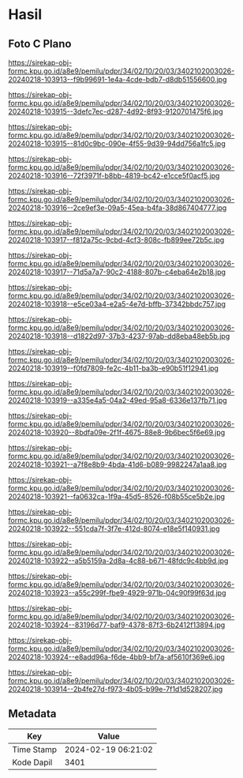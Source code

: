 # Hasil

## Foto C Plano

https://sirekap-obj-formc.kpu.go.id/a8e9/pemilu/pdpr/34/02/10/20/03/3402102003026-20240218-103913--f9b99691-1e4a-4cde-bdb7-d8db51556600.jpg

https://sirekap-obj-formc.kpu.go.id/a8e9/pemilu/pdpr/34/02/10/20/03/3402102003026-20240218-103915--3defc7ec-d287-4d92-8f93-9120701475f6.jpg

https://sirekap-obj-formc.kpu.go.id/a8e9/pemilu/pdpr/34/02/10/20/03/3402102003026-20240218-103915--81d0c9bc-090e-4f55-9d39-94dd756a1fc5.jpg

https://sirekap-obj-formc.kpu.go.id/a8e9/pemilu/pdpr/34/02/10/20/03/3402102003026-20240218-103916--72f3971f-b8bb-4819-bc42-e1cce5f0acf5.jpg

https://sirekap-obj-formc.kpu.go.id/a8e9/pemilu/pdpr/34/02/10/20/03/3402102003026-20240218-103916--2ce9ef3e-09a5-45ea-b4fa-38d867404777.jpg

https://sirekap-obj-formc.kpu.go.id/a8e9/pemilu/pdpr/34/02/10/20/03/3402102003026-20240218-103917--f812a75c-9cbd-4cf3-808c-fb899ee72b5c.jpg

https://sirekap-obj-formc.kpu.go.id/a8e9/pemilu/pdpr/34/02/10/20/03/3402102003026-20240218-103917--71d5a7a7-90c2-4188-807b-c4eba64e2b18.jpg

https://sirekap-obj-formc.kpu.go.id/a8e9/pemilu/pdpr/34/02/10/20/03/3402102003026-20240218-103918--e5ce03a4-e2a5-4e7d-bffb-37342bbdc757.jpg

https://sirekap-obj-formc.kpu.go.id/a8e9/pemilu/pdpr/34/02/10/20/03/3402102003026-20240218-103918--d1822d97-37b3-4237-97ab-dd8eba48eb5b.jpg

https://sirekap-obj-formc.kpu.go.id/a8e9/pemilu/pdpr/34/02/10/20/03/3402102003026-20240218-103919--f0fd7809-fe2c-4b11-ba3b-e90b51f12941.jpg

https://sirekap-obj-formc.kpu.go.id/a8e9/pemilu/pdpr/34/02/10/20/03/3402102003026-20240218-103919--a335e4a5-04a2-49ed-95a8-6336e137fb71.jpg

https://sirekap-obj-formc.kpu.go.id/a8e9/pemilu/pdpr/34/02/10/20/03/3402102003026-20240218-103920--8bdfa09e-2f1f-4675-88e8-9b6bec5f6e69.jpg

https://sirekap-obj-formc.kpu.go.id/a8e9/pemilu/pdpr/34/02/10/20/03/3402102003026-20240218-103921--a7f8e8b9-4bda-41d6-b089-9982247a1aa8.jpg

https://sirekap-obj-formc.kpu.go.id/a8e9/pemilu/pdpr/34/02/10/20/03/3402102003026-20240218-103921--fa0632ca-1f9a-45d5-8526-f08b55ce5b2e.jpg

https://sirekap-obj-formc.kpu.go.id/a8e9/pemilu/pdpr/34/02/10/20/03/3402102003026-20240218-103922--551cda7f-3f7e-412d-8074-e18e5f140931.jpg

https://sirekap-obj-formc.kpu.go.id/a8e9/pemilu/pdpr/34/02/10/20/03/3402102003026-20240218-103922--a5b5159a-2d8a-4c88-b671-48fdc9c4bb9d.jpg

https://sirekap-obj-formc.kpu.go.id/a8e9/pemilu/pdpr/34/02/10/20/03/3402102003026-20240218-103923--a55c299f-fbe9-4929-971b-04c90f99f63d.jpg

https://sirekap-obj-formc.kpu.go.id/a8e9/pemilu/pdpr/34/02/10/20/03/3402102003026-20240218-103924--83196d77-baf9-4378-87f3-6b2412f13894.jpg

https://sirekap-obj-formc.kpu.go.id/a8e9/pemilu/pdpr/34/02/10/20/03/3402102003026-20240218-103924--e8add96a-f6de-4bb9-bf7a-af5610f369e6.jpg

https://sirekap-obj-formc.kpu.go.id/a8e9/pemilu/pdpr/34/02/10/20/03/3402102003026-20240218-103914--2b4fe27d-f973-4b05-b99e-7f1d1d528207.jpg


## Metadata

| Key        | Value               |
| ---------- | ------------------- |
| Time Stamp | 2024-02-19 06:21:02 |
| Kode Dapil | 3401                |



